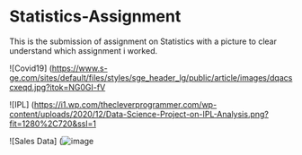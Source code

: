 # Statistics-Assignment

This is the submission of assignment on Statistics with a picture to clear understand which assignment i worked.

![Covid19] (https://www.s-ge.com/sites/default/files/styles/sge_header_lg/public/article/images/dqacscxeqd.jpg?itok=NG0GI-fV

![IPL] (https://i1.wp.com/thecleverprogrammer.com/wp-content/uploads/2020/12/Data-Science-Project-on-IPL-Analysis.png?fit=1280%2C720&ssl=1

![Sales Data] (![image](https://user-images.githubusercontent.com/93037047/143534903-e952e1d6-7484-4aea-bbe7-83d94fe1e843.png)
